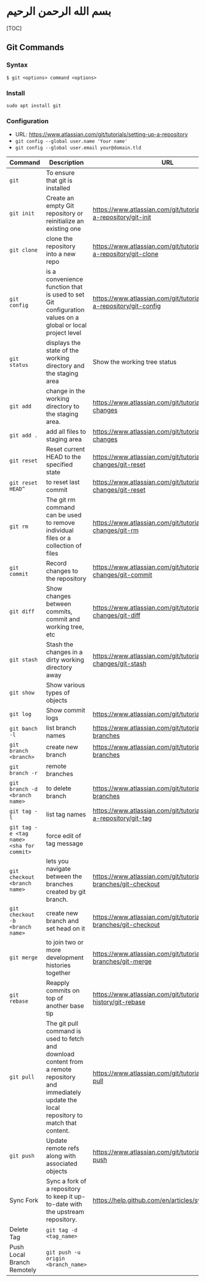 # بسم الله الرحمن الرحيم

[TOC]

## Git Commands

### Syntax

`$ git <options> command <options>`

### Install

`sudo apt install git`

### Configuration

- URL: <https://www.atlassian.com/git/tutorials/setting-up-a-repository>
- `git config --global user.name 'Your name'`
- `git config --global user.email your@domain.tld`


|Command        |Description                            |URL        |
|-----------------------|---------------------------------------------------------------|---------------|
|`git`            |To ensure that git is installed                                |        |
|`git init`             |Create an empty Git repository or reinitialize an existing one |<https://www.atlassian.com/git/tutorials/setting-up-a-repository/git-init>|
|`git clone`|clone the repository into a new repo |<https://www.atlassian.com/git/tutorials/setting-up-a-repository/git-clone>|
|`git config`| is a convenience function that is used to set Git configuration values on a global or local project level|<https://www.atlassian.com/git/tutorials/setting-up-a-repository/git-config>|
|`git status` | displays the state of the working directory and the staging area|Show the working tree status|
|`git add` |change in the working directory to the staging area.|<https://www.atlassian.com/git/tutorials/saving-changes>|
|`git add .`|add all files to staging area | <https://www.atlassian.com/git/tutorials/saving-changes>
|`git reset` |Reset current HEAD to the specified state|<https://www.atlassian.com/git/tutorials/undoing-changes/git-reset>|
|`git reset HEAD^`|to reset last commit |<https://www.atlassian.com/git/tutorials/undoing-changes/git-reset>|
|`git rm` |The git rm command can be used to remove individual files or a collection of files|<https://www.atlassian.com/git/tutorials/undoing-changes/git-rm>|
|`git commit` |Record changes to the repository |<https://www.atlassian.com/git/tutorials/saving-changes/git-commit>|
|`git diff` |Show changes between commits, commit and working tree, etc|<https://www.atlassian.com/git/tutorials/saving-changes/git-diff>|
|`git stash`|Stash the changes in a dirty working directory away|<https://www.atlassian.com/git/tutorials/saving-changes/git-stash>|
|`git show` |Show various types of objects| |
|`git log` | Show commit logs|<https://www.atlassian.com/git/tutorials/git-log>|
|`git banch -l` |list branch names | <https://www.atlassian.com/git/tutorials/using-branches>|
|`git branch <branch>` |create new branch | <https://www.atlassian.com/git/tutorials/using-branches>|
|`git branch -r` |remote branches | |
|`git branch -d <branch name>`|to delete branch |<https://www.atlassian.com/git/tutorials/using-branches>|
|`git tag -l`|list tag names |<https://www.atlassian.com/git/tutorials/inspecting-a-repository/git-tag>|
|`git tag -e <tag name> <sha for commit>`|force edit of tag message| |
|`git checkout <branch name>` |lets you navigate between the branches created by git branch. | <https://www.atlassian.com/git/tutorials/using-branches/git-checkout>|
|`git checkout -b <branch name>` |create new branch and set head on it | <https://www.atlassian.com/git/tutorials/using-branches/git-checkout>|
|`git merge` |to join two or more development histories together|<https://www.atlassian.com/git/tutorials/using-branches/git-merge>|
|`git rebase`|Reapply commits on top of another base tip|<https://www.atlassian.com/git/tutorials/rewriting-history/git-rebase>|
|`git pull`|The git pull command is used to fetch and download content from a remote repository and immediately update the local repository to match that content. |<https://www.atlassian.com/git/tutorials/syncing/git-pull>|
|`git push`|Update remote refs along with associated objects|<https://www.atlassian.com/git/tutorials/syncing/git-push>|
| Sync Fork | Sync a fork of a repository to keep it up-to-date with the upstream repository. | <https://help.github.com/en/articles/syncing-a-fork> |
| Delete Tag | `git tag -d <tag_name>` |
| Push Local Branch Remotely | `git push -u origin <branch_name>`|
